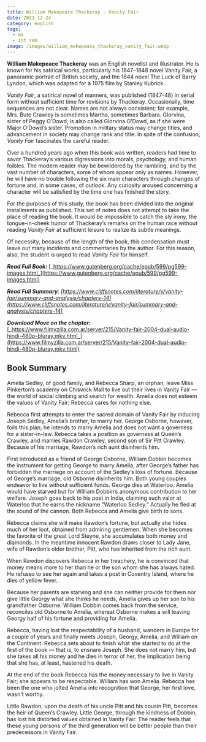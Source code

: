 ```yaml
---
title: William Makepeace Thackeray - Vanity Fair
date: 2021-12-24
category: english
tags:
  - ma
  - 1st sem
image: /images/william_makepeace_thackeray_vanity_fair.webp
---
```


**William Makepeace Thackeray**  was an English novelist and illustrator. He is known for his satirical works, particularly his 1847–1848 novel Vanity Fair, a panoramic portrait of British society, and the 1844 novel The Luck of Barry Lyndon, which was adapted for a 1975 film by Stanley Kubrick.

_Vanity Fair_, a satirical novel of manners, was published (1847-48) in serial form without sufficient time for revisions by Thackeray. Occasionally, time sequences are not clear. Names are not always consistent; for example, Mrs. Bute Crawley is sometimes Martha, sometimes Barbara. Glorvina, sister of Peggy O’Dowd, is also called Glorvina O’Dowd, as if she were Major O’Dowd’s sister. Promotion in military status may change titles, and advancement in society may change rank and title. In spite of the confusion, _Vanity Fair_  fascinates the careful reader.

Over a hundred years ago when this book was written, readers had time to savor Thackeray’s various digressions into morals, psychology, and human foibles. The modern reader may be bewildered by the rambling, and by the vast number of characters, some of whom appear only as names. However, he will have no trouble following the six main characters through changes of fortune and, in some cases, of outlook. Any curiosity aroused concerning a character will be satisfied by the time one has finished the story.

For the purposes of this study, the book has been divided into the original installments as published. This set of notes does not attempt to take the place of reading the book. It would be impossible to catch the sly irony, the tongue-in-cheek humor of Thackeray’s remarks on the human race without reading _Vanity Fair_  at sufficient leisure to realize its subtle meanings.

Of necessity, because of the length of the book, this condensation must leave out many incidents and commentaries by the author. For this reason, also, the student is urged to read _Vanity Fair_ for himself.

**_Read Full Book:_** [_https://www.gutenberg.org/cache/epub/599/pg599-images.html_](https://www.gutenberg.org/cache/epub/599/pg599-images.html)

_**Read Full Summary**:  [https://www.cliffsnotes.com/literature/v/vanity-fair/summary-and-analysis/chapters-14](https://www.cliffsnotes.com/literature/v/vanity-fair/summary-and-analysis/chapters-14)_

**_Download Move on the chapter:_** [_https://www.filmyzilla.com.ar/server/215/Vanity-fair-2004-dual-audio-hindi-480p-bluray.mkv.html_](https://www.filmyzilla.com.ar/server/215/Vanity-fair-2004-dual-audio-hindi-480p-bluray.mkv.html)

## Book Summary

Amelia Sedley, of good family, and Rebecca Sharp, an orphan, leave Miss Pinkerton’s academy on Chiswick Mall to live out their lives in Vanity Fair — the world of social climbing and search for wealth. Amelia does not esteem the values of Vanity Fair; Rebecca cares for nothing else.

Rebecca first attempts to enter the sacred domain of Vanity Fair by inducing Joseph Sedley, Amelia’s brother, to marry her. George Osborne, however, foils this plan; he intends to marry Amelia and does not want a governess for a sister-in-law. Rebecca takes a position as governess at Queen’s Crawley, and marries Rawdon Crawley, second son of Sir Pitt Crawley. Because of his marriage, Rawdon’s rich aunt disinherits him.

First introduced as a friend of George Osborne, William Dobbin becomes the instrument for getting George to marry Amelia, after George’s father has forbidden the marriage on account of the Sedley’s loss of fortune. Because of George’s marriage, old Osborne disinherits him. Both young couples endeavor to live without sufficient funds. George dies at Waterloo. Amelia would have starved but for William Dobbin’s anonymous contribution to her welfare. Joseph goes back to his post in India, claiming such valor at Waterloo that he earns the nickname “Waterloo Sedley.” Actually he fled at the sound of the cannon. Both Rebecca and Amelia give birth to sons.

Rebecca claims she will make Rawdon’s fortune, but actually she hides much of her loot, obtained from admiring gentlemen. When she becomes the favorite of the great Lord Steyne, she accumulates both money and diamonds. In the meantime innocent Rawdon draws closer to Lady Jane, wife of Rawdon’s older brother, Pitt, who has inherited from the rich aunt.

When Rawdon discovers Rebecca in her treachery, he is convinced that money means more to her than he or the son whom she has always hated. He refuses to see her again and takes a post in Coventry Island, where he dies of yellow fever.

Because her parents are starving and she can neither provide for them nor give little Georgy what she thinks he needs, Amelia gives up her son to his grandfather Osborne. William Dobbin comes back from the service, reconciles old Osborne to Amelia, whereat Osborne makes a will leaving Georgy half of his fortune and providing for Amelia.

Rebecca, having lost the respectability of a husband, wanders in Europe for a couple of years and finally meets Joseph, Georgy, Amelia, and William on the Continent. Rebecca sets about to finish what she started to do at the first of the book — that is, to ensnare Joseph. She does not marry him, but she takes all his money and he dies in terror of her, the implication being that she has, at least, hastened his death.

At the end of the book Rebecca has the money necessary to live in Vanity Fair; she appears to be respectable. William has won Amelia. Rebecca has been the one who jolted Amelia into recognition that George, her first love, wasn’t worthy.

Little Rawdon, upon the death of his uncle Pitt and his cousin Pitt, becomes the heir of Queen’s Crawley. Little George, through the kindness of Dobbin, has lost his distorted values obtained in Vanity Fair. The reader feels that these young persons of the third generation will be better people than their predecessors in Vanity Fair.